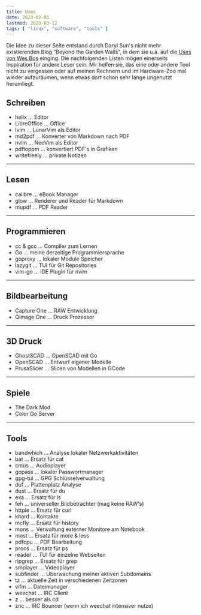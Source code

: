 ```yaml
---
title: Uses
date: 2023-02-01
lastmod: 2023-03-12
tags: [ "linux", "software", "tools" ]
---
```


Die Idee zu dieser Seite entstand durch Daryl Sun's nicht mehr 
existierenden Blog "Beyond the Garden Walls", in dem sie u.a. auf die 
[Uses von Wes Bos](https://wesbos.com/uses/) einging. Die nachfolgenden 
Listen mögen einerseits Inspiration für andere Leser sein. Mir helfen 
sie, das eine oder andere Tool nicht zu vergessen oder auf meinen 
Rechnern und im Hardware-Zoo mal wieder aufzuräumen, wenn etwas dort 
schon sehr lange ungenutzt herumliegt.

## Schreiben

* helix ... Editor
* LibreOffice ... Office
* lvim ... LunarVim als Editor
* md2pdf ... Konverter von Markdown nach PDF
* nvim ... NeoVim als Editor
* pdftoppm ... konvertiert PDF's in Grafiken
* writefreely ... private Notizen

----

## Lesen

* calibre ... eBook Manager
* glow ... Renderer und Reader für Markdown
* mupdf ... PDF Reader

----

## Programmieren

* cc & gcc ... Compiler zum Lernen
* Go ... meine derzeitige Programmiersprache
* goproxy ... lokaler Module Speicher
* lazygit ... TUI für Git Repositories
* vim-go ... IDE Plugin für _nvim_

----

## Bildbearbeitung

* Capture One ... RAW Entwicklung
* Qimage One ... Druck Prozessor

----

## 3D Druck

* GhostSCAD ... OpenSCAD mit Go
* OpenSCAD ... Entwurf eigener Modelle
* PrusaSlicer ... Slicen von Modellen in GCode

----

## Spiele
* The Dark Mod
* Color Go Server

----

## Tools

* bandwhich ... Analyse lokaler Netzwerkaktivitäten
* bat ... Ersatz für cat
* cmus ... Audioplayer
* gopass ... lokaler Passwortmanager
* gpg-tui ... GPG Schlüsselverwaltung
* duf ... Plattenplatz Analyse
* dust ... Ersatz für du
* exa ... Ersatz für ls
* feh ... universeller Bildbetrachter (mag keine RAW's)
* httpie ... Ersatz für curl
* khard ... Kontakte
* mcfly ... Ersatz für history
* mons ... Verwaltung externer Monitore am Notebook
* most ... Ersatz für more & less
* pdfcpu ... PDF Bearbeitung
* procs ... Ersatz für ps
* reader ... TUI für einzelne Webseiten
* ripgrep ... Ersatz für grep
* smplayer ... Videoplayer
* subfinder ... Überwachung meiner aktiven Subdomains
* tz ... aktuelle Zeit in verschiedenen Zeitzonen
* vifm ... Dateimanager
* weechat ... IRC Client
* z ... besser als cd
* znc ... IRC Bouncer (wenn ich weechat intensiver nutze)
